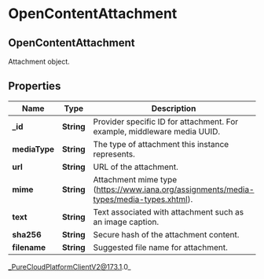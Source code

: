 # OpenContentAttachment

## OpenContentAttachment
Attachment object.

## Properties

|Name | Type | Description | Notes|
|------------ | ------------- | ------------- | -------------|
| **_id** | **String** | Provider specific ID for attachment. For example, middleware media UUID. | [optional] |
| **mediaType** | **String** | The type of attachment this instance represents. | |
| **url** | **String** | URL of the attachment. | |
| **mime** | **String** | Attachment mime type (https://www.iana.org/assignments/media-types/media-types.xhtml). | |
| **text** | **String** | Text associated with attachment such as an image caption. | [optional] |
| **sha256** | **String** | Secure hash of the attachment content. | [optional] |
| **filename** | **String** | Suggested file name for attachment. | [optional] |



_PureCloudPlatformClientV2@173.1.0_
